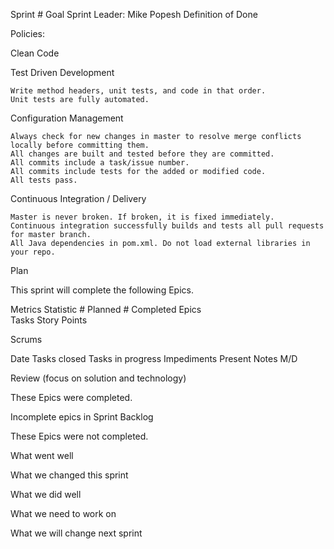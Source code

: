 Sprint #
Goal
Sprint Leader: Mike Popesh
Definition of Done

  

Policies:

Clean Code


Test Driven Development

    Write method headers, unit tests, and code in that order.
    Unit tests are fully automated.
   
Configuration Management

    Always check for new changes in master to resolve merge conflicts locally before committing them.
    All changes are built and tested before they are committed.
    All commits include a task/issue number.
    All commits include tests for the added or modified code.
    All tests pass.

Continuous Integration / Delivery

    Master is never broken. If broken, it is fixed immediately.
    Continuous integration successfully builds and tests all pull requests for master branch.
    All Java dependencies in pom.xml. Do not load external libraries in your repo.

Plan

This sprint will complete the following Epics.



Metrics
Statistic 	# Planned 	# Completed
Epics 	    
Tasks 
Story Points


Scrums

Date 	Tasks closed 	Tasks in progress 	Impediments   Present                               Notes
M/D                    

Review (focus on solution and technology)


These Epics were completed.


Incomplete epics in Sprint Backlog

These Epics were not completed.

What went well

What we changed this sprint

What we did well

What we need to work on

What we will change next sprint

